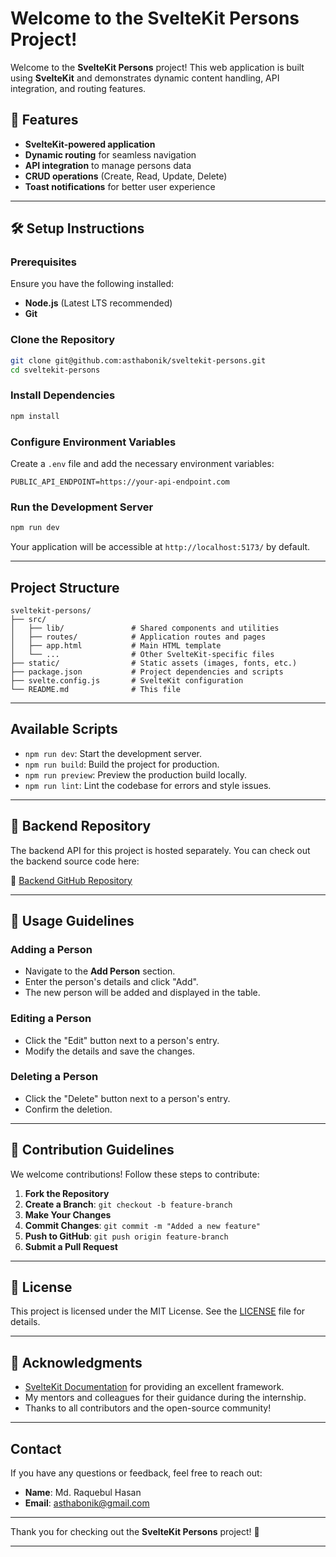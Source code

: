 # Welcome to the SvelteKit Persons Project!  

Welcome to the **SvelteKit Persons** project! This web application is
built using **SvelteKit** and demonstrates
dynamic content handling, API integration, and routing features.

## 🚀 Features

- **SvelteKit-powered application**
- **Dynamic routing** for seamless navigation
- **API integration** to manage persons data
- **CRUD operations** (Create, Read, Update, Delete)
- **Toast notifications** for better user experience

---

## 🛠️ Setup Instructions

### Prerequisites

Ensure you have the following installed:

- **Node.js** (Latest LTS recommended)
- **Git**

### Clone the Repository

```sh
git clone git@github.com:asthabonik/sveltekit-persons.git
cd sveltekit-persons
```

### Install Dependencies

```sh
npm install
```

### Configure Environment Variables

Create a `.env` file and add the necessary environment variables:

```env
PUBLIC_API_ENDPOINT=https://your-api-endpoint.com
```

### Run the Development Server

```sh
npm run dev
```

Your application will be accessible at `http://localhost:5173/` by default.

---

## Project Structure

```
sveltekit-persons/
├── src/
│   ├── lib/               # Shared components and utilities
│   ├── routes/            # Application routes and pages
│   ├── app.html           # Main HTML template
│   └── ...                # Other SvelteKit-specific files
├── static/                # Static assets (images, fonts, etc.)
├── package.json           # Project dependencies and scripts
├── svelte.config.js       # SvelteKit configuration
└── README.md              # This file
```

---

## Available Scripts

- `npm run dev`: Start the development server.
- `npm run build`: Build the project for production.
- `npm run preview`: Preview the production build locally.
- `npm run lint`: Lint the codebase for errors and style issues.

---
## 📂 Backend Repository

The backend API for this project is hosted separately. You can check out the backend source code here:

🔗 [Backend GitHub Repository](https://github.com/asthabonik/persons-backend)

---
## 📖 Usage Guidelines

### Adding a Person
- Navigate to the **Add Person** section.
- Enter the person's details and click "Add".
- The new person will be added and displayed in the table.

### Editing a Person
- Click the "Edit" button next to a person's entry.
- Modify the details and save the changes.

### Deleting a Person
- Click the "Delete" button next to a person's entry.
- Confirm the deletion.

---

## 🤝 Contribution Guidelines

We welcome contributions! Follow these steps to contribute:

1. **Fork the Repository**
2. **Create a Branch**: `git checkout -b feature-branch`
3. **Make Your Changes**
4. **Commit Changes**: `git commit -m "Added a new feature"`
5. **Push to GitHub**: `git push origin feature-branch`
6. **Submit a Pull Request**

---

## 📜 License

This project is licensed under the MIT License. See the [LICENSE](LICENSE) file for details.

---

## 🙌 Acknowledgments

- [SvelteKit Documentation](https://kit.svelte.dev/docs) for providing an excellent framework.
- My mentors and colleagues for their guidance during the internship.
- Thanks to all contributors and the open-source community!

---

## Contact

If you have any questions or feedback, feel free to reach out:

- **Name**: Md. Raquebul Hasan
- **Email**: [asthabonik@gmail.com](mailto:asthabonik@gmail.com)

---

Thank you for checking out the **SvelteKit Persons** project! 🚀

---

